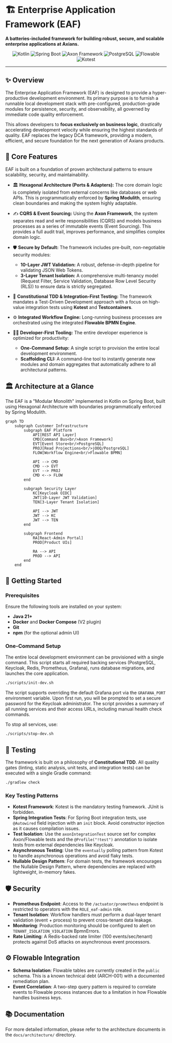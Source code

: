 # 🏗️ Enterprise Application Framework (EAF)

**A batteries-included framework for building robust, secure, and scalable enterprise applications at Axians.**

<p align="center">
  <img src="https://img.shields.io/badge/Kotlin-2.2.20-blue.svg?logo=kotlin" alt="Kotlin">
  <img src="https://img.shields.io/badge/Spring%20Boot-3.5.6-brightgreen.svg?logo=spring" alt="Spring Boot">
  <img src="https://img.shields.io/badge/Axon%20Framework-4.9.4-blueviolet.svg" alt="Axon Framework">
  <img src="https://img.shields.io/badge/PostgreSQL-16.1-important.svg?logo=postgresql" alt="PostgreSQL">
  <img src="https://img.shields.io/badge/Flowable-7.1-orange.svg" alt="Flowable">
  <img src="https://img.shields.io/badge/Kotest-6.0.3-yellow.svg" alt="Kotest">
</p>

---

## ✨ Overview

The Enterprise Application Framework (EAF) is designed to provide a hyper-productive development environment. Its primary purpose is to furnish a runnable local development stack with pre-configured, production-grade modules for persistence, security, and observability, all governed by immediate code quality enforcement.

This allows developers to **focus exclusively on business logic**, drastically accelerating development velocity while ensuring the highest standards of quality. EAF replaces the legacy DCA framework, providing a modern, efficient, and secure foundation for the next generation of Axians products.

## 🚀 Core Features

EAF is built on a foundation of proven architectural patterns to ensure scalability, security, and maintainability.

- 🏛️ **Hexagonal Architecture (Ports & Adapters):** The core domain logic is completely isolated from external concerns like databases or web APIs. This is programmatically enforced by **Spring Modulith**, ensuring clean boundaries and making the system highly adaptable.

- ✍️ **CQRS & Event Sourcing:** Using the **Axon Framework**, the system separates read and write responsibilities (CQRS) and models business processes as a series of immutable events (Event Sourcing). This provides a full audit trail, improves performance, and simplifies complex domain logic.

- 🛡️ **Secure by Default:** The framework includes pre-built, non-negotiable security modules:
    - **10-Layer JWT Validation:** A robust, defense-in-depth pipeline for validating JSON Web Tokens.
    - **3-Layer Tenant Isolation:** A comprehensive multi-tenancy model (Request Filter, Service Validation, Database Row Level Security (RLS)) to ensure data is strictly segregated.

- 🧪 **Constitutional TDD & Integration-First Testing:** The framework mandates a Test-Driven Development approach with a focus on high-value integration tests using **Kotest** and **Testcontainers**.

- ⚙️ **Integrated Workflow Engine:** Long-running business processes are orchestrated using the integrated **Flowable BPMN Engine**.

- 🧑‍💻 **Developer-First Tooling:** The entire developer experience is optimized for productivity:
    - **One-Command Setup:** A single script to provision the entire local development environment.
    - **Scaffolding CLI:** A command-line tool to instantly generate new modules and domain aggregates that automatically adhere to all architectural patterns.

## 🏛️ Architecture at a Glance

The EAF is a "Modular Monolith" implemented in Kotlin on Spring Boot, built using Hexagonal Architecture with boundaries programmatically enforced by Spring Modulith.

```mermaid
graph TD
    subgraph Customer Infrastructure
        subgraph EAF Platform
            API[REST API Layer]
            CMD[Command Bus<br/>Axon Framework]
            EVT[Event Store<br/>PostgreSQL]
            PROJ[Read Projections<br/>jOOQ/PostgreSQL]
            FLOW[Workflow Engine<br/>Flowable BPMN]

            API --> CMD
            CMD --> EVT
            EVT --> PROJ
            CMD <--> FLOW
        end

        subgraph Security Layer
            KC[Keycloak OIDC]
            JWT[10-Layer JWT Validation]
            TEN[3-Layer Tenant Isolation]

            API --> JWT
            JWT --> KC
            JWT --> TEN
        end

        subgraph Frontend
            RA[React-Admin Portal]
            PROD[Product UIs]

            RA --> API
            PROD --> API
        end
    end
```

## 🏁 Getting Started

### Prerequisites

Ensure the following tools are installed on your system:

- **Java 21+**
- **Docker** and **Docker Compose** (V2 plugin)
- **Git**
- **npm** (for the optional admin UI)

### One-Command Setup

The entire local development environment can be provisioned with a single command. This script starts all required backing services (PostgreSQL, Keycloak, Redis, Prometheus, Grafana), runs database migrations, and launches the core application.

```bash
./scripts/init-dev.sh
```

The script supports overriding the default Grafana port via the `GRAFANA_PORT` environment variable. Upon first run, you will be prompted to set a secure password for the Keycloak administrator. The script provides a summary of all running services and their access URLs, including manual health check commands.

To stop all services, use:
```bash
./scripts/stop-dev.sh
```

## 🧪 Testing

The framework is built on a philosophy of **Constitutional TDD**. All quality gates (linting, static analysis, unit tests, and integration tests) can be executed with a single Gradle command:

```bash
./gradlew check
```

### Key Testing Patterns

- **Kotest Framework**: Kotest is the mandatory testing framework. JUnit is forbidden.
- **Spring Integration Tests**: For Spring Boot integration tests, use `@Autowired` field injection with an `init` block. Avoid constructor injection as it causes compilation issues.
- **Test Isolation**: Use the `axonIntegrationTest` source set for complex Axon/Flowable tests and the `@Profile("!test")` annotation to isolate tests from external dependencies like Keycloak.
- **Asynchronous Testing**: Use the `eventually` polling pattern from Kotest to handle asynchronous operations and avoid flaky tests.
- **Nullable Design Pattern**: For domain tests, the framework encourages the Nullable Design Pattern, where dependencies are replaced with lightweight, in-memory fakes.

## 🛡️ Security

- **Prometheus Endpoint**: Access to the `/actuator/prometheus` endpoint is restricted to operators with the `ROLE_eaf-admin` role.
- **Tenant Isolation**: Workflow handlers must perform a dual-layer tenant validation (event + process) to prevent cross-tenant data leakage.
- **Monitoring**: Production monitoring should be configured to alert on `TENANT_ISOLATION_VIOLATION` BpmnErrors.
- **Rate Limiting**: A Redis-backed rate limiter (100 events/sec/tenant) protects against DoS attacks on asynchronous event processors.

## ⚙️ Flowable Integration

- **Schema Isolation**: Flowable tables are currently created in the `public` schema. This is a known technical debt (ARCH-001) with a documented remediation plan.
- **Event Correlation**: A two-step query pattern is required to correlate events to Flowable process instances due to a limitation in how Flowable handles business keys.

## 📚 Documentation

For more detailed information, please refer to the architecture documents in the `docs/architecture/` directory.